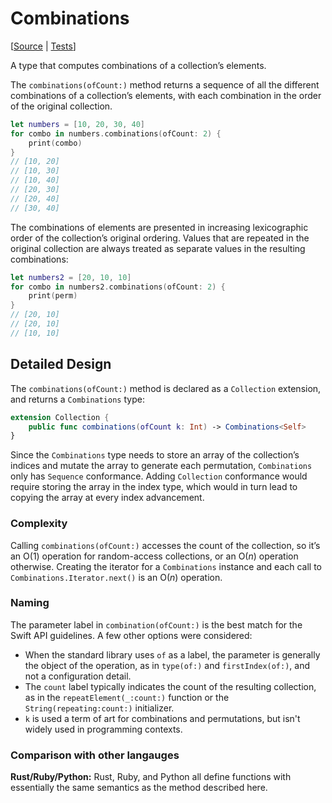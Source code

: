 # Combinations

[[Source](https://github.com/apple/swift-algorithms/blob/main/Sources/Algorithms/Combinations.swift) | 
 [Tests](https://github.com/apple/swift-algorithms/blob/main/Tests/AlgorithmsTests/CombinationsTests.swift)]

A type that computes combinations of a collection’s elements.

The `combinations(ofCount:)` method returns a sequence of all the different
combinations of a collection’s elements, with each combination in the order of
the original collection.

```swift
let numbers = [10, 20, 30, 40]
for combo in numbers.combinations(ofCount: 2) {
    print(combo)
}
// [10, 20]
// [10, 30]
// [10, 40]
// [20, 30]
// [20, 40]
// [30, 40]
```

The combinations of elements are presented in increasing lexicographic order of
the collection’s original ordering. Values that are repeated in the original
collection are always treated as separate values in the resulting combinations:

```swift
let numbers2 = [20, 10, 10]
for combo in numbers2.combinations(ofCount: 2) {
    print(perm)
}
// [20, 10]
// [20, 10]
// [10, 10]
```

## Detailed Design

The `combinations(ofCount:)` method is declared as a  `Collection` extension,
and returns a `Combinations` type:

```swift
extension Collection {
    public func combinations(ofCount k: Int) -> Combinations<Self>
}
```

Since the `Combinations` type needs to store an array of the collection’s
indices and mutate the array to generate each permutation, `Combinations` only
has `Sequence` conformance. Adding `Collection` conformance would require
storing the array in the index type, which would in turn lead to copying the
array at every index advancement.

### Complexity

Calling `combinations(ofCount:)` accesses the count of the collection, so it’s an
O(1) operation for random-access collections, or an O(_n_) operation otherwise.
Creating the iterator for a `Combinations` instance and each call to
`Combinations.Iterator.next()` is an O(_n_) operation.

### Naming

The parameter label in `combination(ofCount:)` is the best match for the
Swift API guidelines. A few other options were considered:

- When the standard library uses `of` as a label, the parameter is generally 
  the object of the operation, as in `type(of:)` and `firstIndex(of:)`, and
  not a configuration detail.
- The `count` label typically indicates the count of the resulting collection,
  as in the `repeatElement(_:count:)` function or the `String(repeating:count:)`
  initializer.
- `k` is used a term of art for combinations and permutations, but isn't 
  widely used in programming contexts.

### Comparison with other langauges

**Rust/Ruby/Python:** Rust, Ruby, and Python all define functions with
essentially the same semantics as the method described here.
